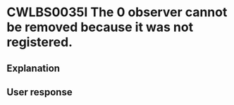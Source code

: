 # CWLBS0035I The 0 observer cannot be removed because it was not registered.

## Explanation

## User response